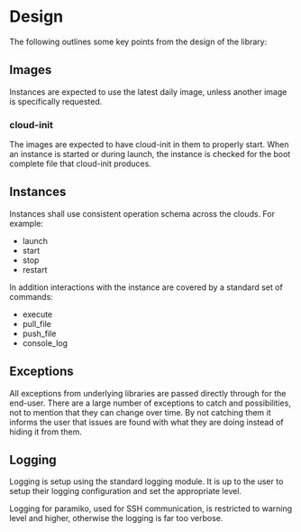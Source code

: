 # Design

The following outlines some key points from the design of the library:

## Images

Instances are expected to use the latest daily image, unless another image is specifically requested.

### cloud-init

The images are expected to have cloud-init in them to properly start. When an instance is started or during launch, the instance is checked for the boot complete file that cloud-init produces.

## Instances

Instances shall use consistent operation schema across the clouds. For example:

* launch
* start
* stop
* restart

In addition interactions with the instance are covered by a standard set of commands:

* execute
* pull_file
* push_file
* console_log

## Exceptions

All exceptions from underlying libraries are passed directly through for the end-user. There are a large number of exceptions to catch and possibilities, not to mention that they can change over time. By not catching them it informs the user that issues are found with what they are doing instead of hiding it from them.

## Logging

Logging is setup using the standard logging module. It is up to the user to setup their logging configuration and set the appropriate level.

Logging for paramiko, used for SSH communication, is restricted to warning level and higher, otherwise the logging is far too verbose.
